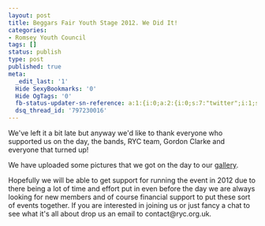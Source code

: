 ```yaml
---
layout: post
title: Beggars Fair Youth Stage 2012. We Did It!
categories:
- Romsey Youth Council
tags: []
status: publish
type: post
published: true
meta:
  _edit_last: '1'
  Hide SexyBookmarks: '0'
  Hide OgTags: '0'
  fb-status-updater-sn-reference: a:1:{i:0;a:2:{i:0;s:7:"twitter";i:1;s:19:"2.3069379238521E+17";}}
  dsq_thread_id: '797230016'
---
```

<p>We've left it a bit late but anyway we'd like to thank everyone who supported us on the day, the bands, RYC team, Gordon Clarke and everyone that turned up!</p>


<p>We have uploaded some pictures that we got on the day to our <a title="Beggars Fair (Youth Stage) 2012" href="http://www.ryc.org.uk/gallery/beggars-fair-youth-stage-2012/">gallery</a>.</p>


<p>Hopefully we will be able to get support for running the event in 2012 due to there being a lot of time and effort put in even before the day we are always looking for new members and of course financial support to put these sort of events together. If you are interested in joining us or just fancy a chat to see what it's all about drop us an email to contact@ryc.org.uk.</p>
